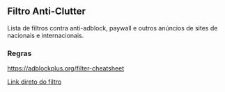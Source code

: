 ## Filtro Anti-Clutter
Lista de filtros contra anti-adblock, paywall e outros anúncios de sites de nacionais e internacionais.

### Regras
https://adblockplus.org/filter-cheatsheet

[Link direto do filtro](https://raw.githubusercontent.com/ialexsilva/anti-clutter/master/filter/anticlutter.txt)

